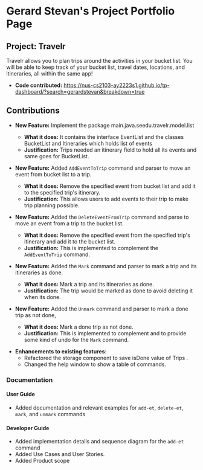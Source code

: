 # Gerard Stevan's Project Portfolio Page

## Project: Travelr
Travelr allows you to plan trips around the activities in your bucket list. You will be able to keep track of your bucket list, travel dates, locations, and itineraries, all within the same app!

- **Code contributed:** https://nus-cs2103-ay2223s1.github.io/tp-dashboard/?search=gerardstevan&breakdown=true

## Contributions
- **New Feature:** Implement the package main.java.seedu.travelr.model.list 
    - **What it does:** It contains the interface EventList and the classes BucketList and Itineraries which holds list of events
    - **Justification:** Trips needed an itinerary field to hold all its events and same goes for BucketList.
    
- **New Feature:** Added `AddEventToTrip` command and parser to move an event from bucket list to a trip.
    - **What it does:** Remove the specified event from bucket list and add it to the specified trip's itinerary.
    - **Justification:** This allows users to add events to their trip to make trip planning possible.
- **New Feature:** Added the `DeleteEventFromTrip` command and parse to move an event from a trip to the bucket list.
    - **What it does:** Remove the specified event from the specified trip's itinerary and add it to the bucket list.
    - **Justification:** This is implemented to complement the `AddEventToTrip` command.
- **New Feature:** Added the `Mark` command and parser to mark a trip and its itineraries as done.
    - **What it does:** Mark a trip and its itineraries as done. 
    - **Justification:** The trip would be marked as done to avoid deleting it when its done.
- **New Feature:** Added the `Unmark` command and parser to mark a done trip as not done, 
    - **What it does:** Mark a done trip as not done.
    - **Justification:** This is implemented to complement and  to provide some kind of undo for the `Mark` command.

* **Enhancements to existing features**:
    * Refactored the storage component to save isDone value of Trips .
    * Changed the help window to show a table of commands.
  
### Documentation
#### User Guide
- Added documentation and relevant examples for `add-et`, `delete-et`, `mark`, and  `unmark` commands

#### Developer Guide
- Added implementation details and sequence diagram for the `add-et` command
- Added Use Cases and User Stories.
- Added Product scope
